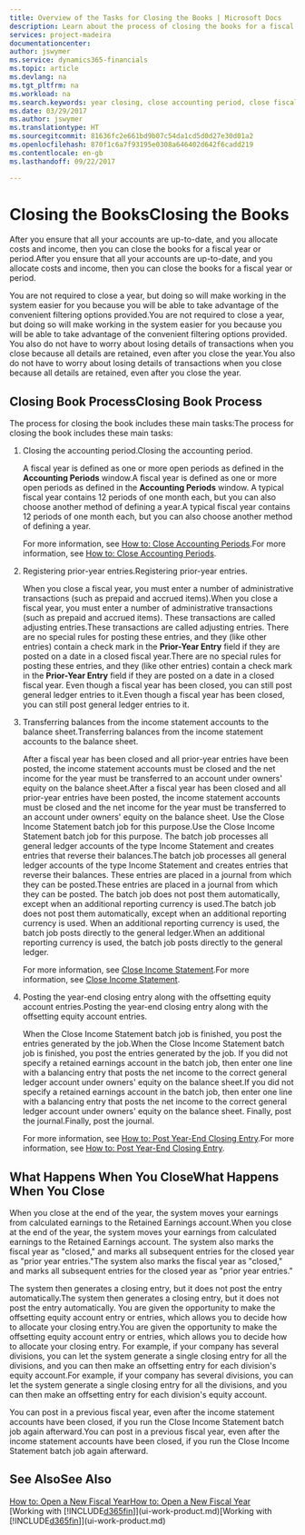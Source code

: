 ```yaml
---
title: Overview of the Tasks for Closing the Books | Microsoft Docs
description: Learn about the process of closing the books for a fiscal year or period, and what happens after you close at the end of a year.
services: project-madeira
documentationcenter: 
author: jswymer
ms.service: dynamics365-financials
ms.topic: article
ms.devlang: na
ms.tgt_pltfrm: na
ms.workload: na
ms.search.keywords: year closing, close accounting period, close fiscal year, bank account detailed trial balance
ms.date: 03/29/2017
ms.author: jswymer
ms.translationtype: HT
ms.sourcegitcommit: 81636fc2e661bd9b07c54da1cd5d0d27e30d01a2
ms.openlocfilehash: 870f1c6a7f93195e0308a646402d642f6cadd219
ms.contentlocale: en-gb
ms.lasthandoff: 09/22/2017

---
```

# <a name="closing-the-books"></a><span data-ttu-id="f6f89-103">Closing the Books</span><span class="sxs-lookup"><span data-stu-id="f6f89-103">Closing the Books</span></span>
<span data-ttu-id="f6f89-104">After you ensure that all your accounts are up-to-date, and you allocate costs and income, then you can close the books for a fiscal year or period.</span><span class="sxs-lookup"><span data-stu-id="f6f89-104">After you ensure that all your accounts are up-to-date, and you allocate costs and income, then you can close the books for a fiscal year or period.</span></span>

<span data-ttu-id="f6f89-105">You are not required to close a year, but doing so will make working in the system easier for you because you will be able to take advantage of the convenient filtering options provided.</span><span class="sxs-lookup"><span data-stu-id="f6f89-105">You are not required to close a year, but doing so will make working in the system easier for you because you will be able to take advantage of the convenient filtering options provided.</span></span> <span data-ttu-id="f6f89-106">You also do not have to worry about losing details of transactions when you close because all details are retained, even after you close the year.</span><span class="sxs-lookup"><span data-stu-id="f6f89-106">You also do not have to worry about losing details of transactions when you close because all details are retained, even after you close the year.</span></span>

## <a name="closing-book-process"></a><span data-ttu-id="f6f89-107">Closing Book Process</span><span class="sxs-lookup"><span data-stu-id="f6f89-107">Closing Book Process</span></span>
<span data-ttu-id="f6f89-108">The process for closing the book includes these main tasks:</span><span class="sxs-lookup"><span data-stu-id="f6f89-108">The process for closing the book includes these main tasks:</span></span>

1. <span data-ttu-id="f6f89-109">Closing the accounting period.</span><span class="sxs-lookup"><span data-stu-id="f6f89-109">Closing the accounting period.</span></span>

    <span data-ttu-id="f6f89-110">A fiscal year is defined as one or more open periods as defined in the **Accounting Periods** window.</span><span class="sxs-lookup"><span data-stu-id="f6f89-110">A fiscal year is defined as one or more open periods as defined in the **Accounting Periods** window.</span></span> <span data-ttu-id="f6f89-111">A typical fiscal year contains 12 periods of one month each, but you can also choose another method of defining a year.</span><span class="sxs-lookup"><span data-stu-id="f6f89-111">A typical fiscal year contains 12 periods of one month each, but you can also choose another method of defining a year.</span></span>

    <span data-ttu-id="f6f89-112">For more information, see [How to: Close Accounting Periods](year-close-account-periods.md).</span><span class="sxs-lookup"><span data-stu-id="f6f89-112">For more information, see [How to: Close Accounting Periods](year-close-account-periods.md).</span></span>
2. <span data-ttu-id="f6f89-113">Registering prior-year entries.</span><span class="sxs-lookup"><span data-stu-id="f6f89-113">Registering prior-year entries.</span></span>

    <span data-ttu-id="f6f89-114">When you close a fiscal year, you must enter a number of administrative transactions (such as prepaid and accrued items).</span><span class="sxs-lookup"><span data-stu-id="f6f89-114">When you close a fiscal year, you must enter a number of administrative transactions (such as prepaid and accrued items).</span></span> <span data-ttu-id="f6f89-115">These transactions are called adjusting entries.</span><span class="sxs-lookup"><span data-stu-id="f6f89-115">These transactions are called adjusting entries.</span></span> <span data-ttu-id="f6f89-116">There are no special rules for posting these entries, and they (like other entries) contain a check mark in the **Prior-Year Entry** field if they are posted on a date in a closed fiscal year.</span><span class="sxs-lookup"><span data-stu-id="f6f89-116">There are no special rules for posting these entries, and they (like other entries) contain a check mark in the **Prior-Year Entry** field if they are posted on a date in a closed fiscal year.</span></span> <span data-ttu-id="f6f89-117">Even though a fiscal year has been closed, you can still post general ledger entries to it.</span><span class="sxs-lookup"><span data-stu-id="f6f89-117">Even though a fiscal year has been closed, you can still post general ledger entries to it.</span></span>
3. <span data-ttu-id="f6f89-118">Transferring balances from the income statement accounts to the balance sheet.</span><span class="sxs-lookup"><span data-stu-id="f6f89-118">Transferring balances from the income statement accounts to the balance sheet.</span></span>

    <span data-ttu-id="f6f89-119">After a fiscal year has been closed and all prior-year entries have been posted, the income statement accounts must be closed and the net income for the year must be transferred to an account under owners' equity on the balance sheet.</span><span class="sxs-lookup"><span data-stu-id="f6f89-119">After a fiscal year has been closed and all prior-year entries have been posted, the income statement accounts must be closed and the net income for the year must be transferred to an account under owners' equity on the balance sheet.</span></span> <span data-ttu-id="f6f89-120">Use the Close Income Statement batch job for this purpose.</span><span class="sxs-lookup"><span data-stu-id="f6f89-120">Use the Close Income Statement batch job for this purpose.</span></span> <span data-ttu-id="f6f89-121">The batch job processes all general ledger accounts of the type Income Statement and creates entries that reverse their balances.</span><span class="sxs-lookup"><span data-stu-id="f6f89-121">The batch job processes all general ledger accounts of the type Income Statement and creates entries that reverse their balances.</span></span> <span data-ttu-id="f6f89-122">These entries are placed in a journal from which they can be posted.</span><span class="sxs-lookup"><span data-stu-id="f6f89-122">These entries are placed in a journal from which they can be posted.</span></span> <span data-ttu-id="f6f89-123">The batch job does not post them automatically, except when an additional reporting currency is used.</span><span class="sxs-lookup"><span data-stu-id="f6f89-123">The batch job does not post them automatically, except when an additional reporting currency is used.</span></span> <span data-ttu-id="f6f89-124">When an additional reporting currency is used, the batch job posts directly to the general ledger.</span><span class="sxs-lookup"><span data-stu-id="f6f89-124">When an additional reporting currency is used, the batch job posts directly to the general ledger.</span></span>

    <span data-ttu-id="f6f89-125">For more information, see [Close Income Statement](year-close-income-statement.md).</span><span class="sxs-lookup"><span data-stu-id="f6f89-125">For more information, see [Close Income Statement](year-close-income-statement.md).</span></span>
4. <span data-ttu-id="f6f89-126">Posting the year-end closing entry along with the offsetting equity account entries.</span><span class="sxs-lookup"><span data-stu-id="f6f89-126">Posting the year-end closing entry along with the offsetting equity account entries.</span></span>

    <span data-ttu-id="f6f89-127">When the Close Income Statement batch job is finished, you post the entries generated by the job.</span><span class="sxs-lookup"><span data-stu-id="f6f89-127">When the Close Income Statement batch job is finished, you post the entries generated by the job.</span></span> <span data-ttu-id="f6f89-128">If you did not specify a retained earnings account in the batch job, then enter one line with a balancing entry that posts the net income to the correct general ledger account under owners' equity on the balance sheet.</span><span class="sxs-lookup"><span data-stu-id="f6f89-128">If you did not specify a retained earnings account in the batch job, then enter one line with a balancing entry that posts the net income to the correct general ledger account under owners' equity on the balance sheet.</span></span> <span data-ttu-id="f6f89-129">Finally, post the journal.</span><span class="sxs-lookup"><span data-stu-id="f6f89-129">Finally, post the journal.</span></span>

    <span data-ttu-id="f6f89-130">For more information, see [How to: Post Year-End Closing Entry](year-how-post-year-end-close-entry.md).</span><span class="sxs-lookup"><span data-stu-id="f6f89-130">For more information, see [How to: Post Year-End Closing Entry](year-how-post-year-end-close-entry.md).</span></span>

## <a name="what-happens-when-you-close"></a><span data-ttu-id="f6f89-131">What Happens When You Close</span><span class="sxs-lookup"><span data-stu-id="f6f89-131">What Happens When You Close</span></span>
<span data-ttu-id="f6f89-132">When you close at the end of the year, the system moves your earnings from calculated earnings to the Retained Earnings account.</span><span class="sxs-lookup"><span data-stu-id="f6f89-132">When you close at the end of the year, the system moves your earnings from calculated earnings to the Retained Earnings account.</span></span> <span data-ttu-id="f6f89-133">The system also marks the fiscal year as "closed," and marks all subsequent entries for the closed year as "prior year entries."</span><span class="sxs-lookup"><span data-stu-id="f6f89-133">The system also marks the fiscal year as "closed," and marks all subsequent entries for the closed year as "prior year entries."</span></span>

<span data-ttu-id="f6f89-134">The system then generates a closing entry, but it does not post the entry automatically.</span><span class="sxs-lookup"><span data-stu-id="f6f89-134">The system then generates a closing entry, but it does not post the entry automatically.</span></span> <span data-ttu-id="f6f89-135">You are given the opportunity to make the offsetting equity account entry or entries, which allows you to decide how to allocate your closing entry.</span><span class="sxs-lookup"><span data-stu-id="f6f89-135">You are given the opportunity to make the offsetting equity account entry or entries, which allows you to decide how to allocate your closing entry.</span></span> <span data-ttu-id="f6f89-136">For example, if your company has several divisions, you can let the system generate a single closing entry for all the divisions, and you can then make an offsetting entry for each division's equity account.</span><span class="sxs-lookup"><span data-stu-id="f6f89-136">For example, if your company has several divisions, you can let the system generate a single closing entry for all the divisions, and you can then make an offsetting entry for each division's equity account.</span></span>

<span data-ttu-id="f6f89-137">You can post in a previous fiscal year, even after the income statement accounts have been closed, if you run the Close Income Statement batch job again afterward.</span><span class="sxs-lookup"><span data-stu-id="f6f89-137">You can post in a previous fiscal year, even after the income statement accounts have been closed, if you run the Close Income Statement batch job again afterward.</span></span>

## <a name="see-also"></a><span data-ttu-id="f6f89-138">See Also</span><span class="sxs-lookup"><span data-stu-id="f6f89-138">See Also</span></span>
[<span data-ttu-id="f6f89-139">How to: Open a New Fiscal Year</span><span class="sxs-lookup"><span data-stu-id="f6f89-139">How to: Open a New Fiscal Year</span></span>](finance-how-open-new-fiscal-year.md)  
<span data-ttu-id="f6f89-140">[Working with [!INCLUDE[d365fin](includes/d365fin_md.md)]](ui-work-product.md)</span><span class="sxs-lookup"><span data-stu-id="f6f89-140">[Working with [!INCLUDE[d365fin](includes/d365fin_md.md)]](ui-work-product.md)</span></span>


